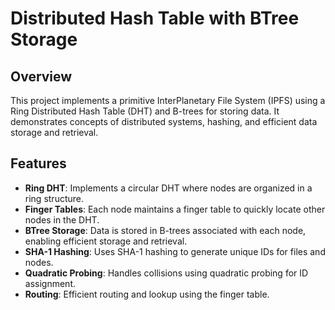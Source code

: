 # Distributed Hash Table with BTree Storage

## Overview

This project implements a primitive InterPlanetary File System (IPFS) using a Ring Distributed Hash Table (DHT) and B-trees for storing data. It demonstrates concepts of distributed systems, hashing, and efficient data storage and retrieval.

## Features

- **Ring DHT**: Implements a circular DHT where nodes are organized in a ring structure.
- **Finger Tables**: Each node maintains a finger table to quickly locate other nodes in the DHT.
- **BTree Storage**: Data is stored in B-trees associated with each node, enabling efficient storage and retrieval.
- **SHA-1 Hashing**: Uses SHA-1 hashing to generate unique IDs for files and nodes.
- **Quadratic Probing**: Handles collisions using quadratic probing for ID assignment.
- **Routing**: Efficient routing and lookup using the finger table.
